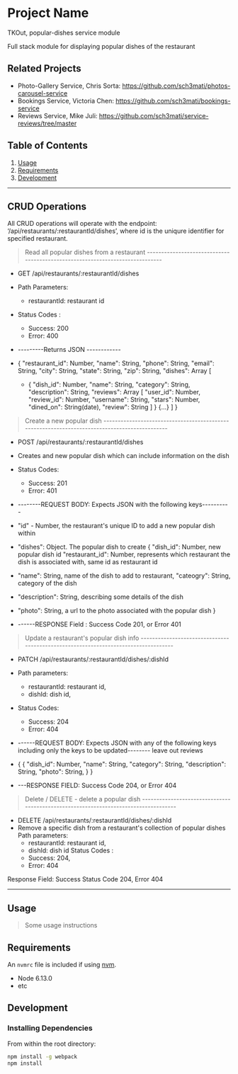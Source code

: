 # Project Name
TKOut, popular-dishes service module

Full stack module for displaying popular dishes of the restaurant

## Related Projects

  - Photo-Gallery Service, Chris Sorta: https://github.com/sch3mati/photos-carousel-service
  - Bookings Service, Victoria Chen: https://github.com/sch3mati/bookings-service
  - Reviews Service, Mike Juli: https://github.com/sch3mati/service-reviews/tree/master

## Table of Contents

1. [Usage](#Usage)
1. [Requirements](#requirements)
1. [Development](#development)

--------------------------------------------
## CRUD Operations

All CRUD operations will operate with the endpoint: ‘/api/restaurants/:restaurantId/dishes’, where id is the uniqure identifier for specified restaurant.


> Read all popular dishes from a restaurant -----------------------------------------------------------------------------
  - GET /api/restaurants/:restaurantId/dishes
  - Path Parameters:
      - restaurantId: restaurant id
  - Status Codes :
      - Success: 200
      - Error: 400

  - ---------Returns JSON ------------
  - {
    "restaurant_id": Number,
    "name": String,
    "phone": String,
    "email": String,
    "city": String,
    "state": String,
    "zip": String,
    "dishes": Array [
     - {
        "dish_id": Number,
        "name": String,
        "category": String,
        "description": String,
        "reviews": Array [
            "user_id": Number,
            "review_id": Number,
            "username": String,
            "stars": Number,
            "dined_on": String(date),
            "review": String
        ]
      }
      {...}
    ]
  }

> Create a new popular dish ----------------------------------------------------------------------------------------------
  - POST /api/restaurants/:restaurantId/dishes
  - Creates and new popular dish which can include information on the dish
  - Status Codes:
      - Success: 201
      - Error: 401

  - --------REQUEST BODY: Expects JSON with the following keys----------
  - "id" - Number, the restaurant's unique ID to add a new popular dish within
  - "dishes": Object. The popular dish to create {
      "dish_id": Number, new popular dish id
      "restaurant_id": Number, represents which restaurant the dish is associated with, same id as restaurant id
  -   "name": String, name of the dish to add to restaurant,
      "cateogry": String, category of the dish
  -   "description": String, describing some details of the dish
  -   "photo": String, a url to the photo associated with the popular dish
    }

  - ------RESPONSE Field : Success Code 201, or Error 401

> Update a restaurant's popular dish info -----------------------------------------------------------------------------------
  - PATCH /api/restaurants/:restaurantId/dishes/:dishId
  - Path parameters:
      - restaurantId: restaurant id,
      - dishId: dish id,
  - Status Codes:
      - Success: 204
      - Error: 404

  - ------REQUEST BODY: Expects JSON with any of the following keys including only the keys to be updated--------
  leave out reviews
  - {
      {
        "dish_id": Number,
        "name": String,
        "category": String,
        "description": String,
        "photo": String,
      }
  }

- ---RESPONSE FIELD: Success Code 204, or Error 404



> Delete / DELETE - delete a popular dish ------------------------------------------------------------------------------------
  - DELETE /api/restaurants/:restaurantId/dishes/:dishId
  - Remove a specific dish from a restaurant's collection of popular dishes
  Path parameters:
    - restaurantId: restaurant id,
    - dishId: dish id
  Status Codes :
    - Success: 204,
    - Error: 404

  Response Field: Success Status Code 204, Error 404


-------------------------------------------
## Usage

> Some usage instructions

## Requirements

An `nvmrc` file is included if using [nvm](https://github.com/creationix/nvm).

- Node 6.13.0
- etc

## Development

### Installing Dependencies

From within the root directory:

```sh
npm install -g webpack
npm install
```